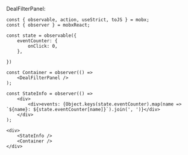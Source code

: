 DealFilterPanel:

    const { observable, action, useStrict, toJS } = mobx;
    const { observer } = mobxReact;

    const state = observable({
        eventCounter: {
            onClick: 0,
        },

    })

    const Container = observer(() =>
        <DealFilterPanel />
    );

    const StateInfo = observer(() =>
        <div>
            <div>events: {Object.keys(state.eventCounter).map(name => `${name}: ${state.eventCounter[name]}`).join(', ')}</div>
        </div>
    );

    <div>
        <StateInfo />
        <Container />
    </div>

